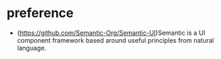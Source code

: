 # preference
- (https://github.com/Semantic-Org/Semantic-UI)Semantic is a UI component framework based around useful principles from natural language. 
